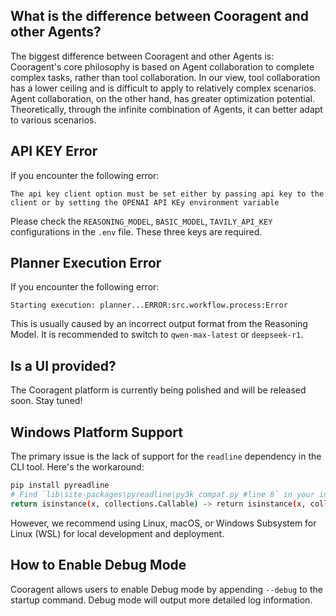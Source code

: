 ## What is the difference between Cooragent and other Agents?

The biggest difference between Cooragent and other Agents is: Cooragent's core philosophy is based on Agent collaboration to complete complex tasks, rather than tool collaboration. In our view, tool collaboration has a lower ceiling and is difficult to apply to relatively complex scenarios. Agent collaboration, on the other hand, has greater optimization potential. Theoretically, through the infinite combination of Agents, it can better adapt to various scenarios.

## API KEY Error

If you encounter the following error:
```
The api key client option must be set either by passing api key to the client or by setting the OPENAI API KEy environment variable
```
Please check the `REASONING_MODEL`, `BASIC_MODEL`, `TAVILY_API_KEY` configurations in the `.env` file. These three keys are required.

## Planner Execution Error

If you encounter the following error:
```
Starting execution: planner...ERROR:src.workflow.process:Error
```
This is usually caused by an incorrect output format from the Reasoning Model. It is recommended to switch to `qwen-max-latest` or `deepseek-r1`.

## Is a UI provided?

The Cooragent platform is currently being polished and will be released soon. Stay tuned!

## Windows Platform Support
The primary issue is the lack of support for the `readline` dependency in the CLI tool. Here's the workaround:
```bash
pip install pyreadline
# Find `lib\site-packages\pyreadline\py3k_compat.py #line 8` in your installation directory
return isinstance(x, collections.Callable) -> return isinstance(x, collections.abc.Callable)
```
However, we recommend using Linux, macOS, or Windows Subsystem for Linux (WSL) for local development and deployment.

## How to Enable Debug Mode
Cooragent allows users to enable Debug mode by appending `--debug` to the startup command. Debug mode will output more detailed log information.


